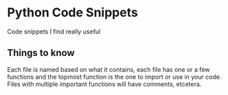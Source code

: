 # Python Code Snippets
Code snippets I find really useful
## Things to know
Each file is named based on what it contains, each file has one or a few functions and the topmost function is the one to import or use in your code. Files with multiple important functions will have comments, etcetera.